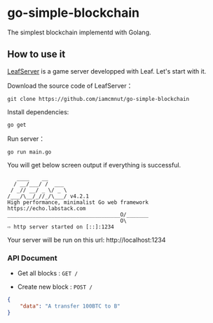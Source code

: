 go-simple-blockchain
==========================

The simplest blockchain implementd with Golang.

How to use it
---------------

[LeafServer](https://github.com/name5566/leafserver) is a game server developped with Leaf. Let's start with it.

Download the source code of LeafServer：

```
git clone https://github.com/iamcmnut/go-simple-blockchain
```

Install dependencies:

```
go get
```

Run server：

```
go run main.go
```

You will get below screen output if everything is successful.

```
   ____    __
  / __/___/ /  ___
 / _// __/ _ \/ _ \
/___/\__/_//_/\___/ v4.2.1
High performance, minimalist Go web framework
https://echo.labstack.com
____________________________________O/_______
                                    O\
⇨ http server started on [::]:1234
```

Your server will be run on this url: http://localhost:1234

### API Document

* Get all blocks : `GET /`

* Create new block : `POST /`
```json
{
    "data": "A transfer 100BTC to B"
}
```
